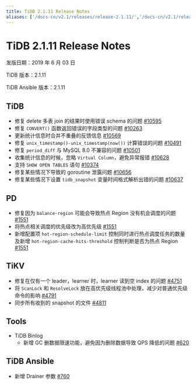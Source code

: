 ```yaml
---
title: TiDB 2.1.11 Release Notes
aliases: ['/docs-cn/v2.1/releases/release-2.1.11/','/docs-cn/v2.1/releases/2.1.11/']
---
```


# TiDB 2.1.11 Release Notes

发版日期：2019 年 6 月 03 日

TiDB 版本：2.1.11

TiDB Ansible 版本：2.1.11

## TiDB

- 修复 delete 多表 join 的结果时使用错误 schema 的问题 [#10595](https://github.com/pingcap/tidb/pull/10595)
- 修复 `CONVERT()` 函数返回错误的字段类型的问题 [#10263](https://github.com/pingcap/tidb/pull/10263)
- 更新统计信息时合并不重叠的反馈信息 [#10569](https://github.com/pingcap/tidb/pull/10569)
- 修复  `unix_timestamp()-unix_timestamp(now())` 计算错误的问题 [#10491](https://github.com/pingcap/tidb/pull/10491)
- 修复 `period_diff` 与 MySQL 8.0 不兼容的问题 [#10501](https://github.com/pingcap/tidb/pull/10501)
- 收集统计信息的时候，忽略 `Virtual Column`，避免异常报错 [#10628](https://github.com/pingcap/tidb/pull/10628)
- 支持 `SHOW OPEN TABLES` 语句 [#10374](https://github.com/pingcap/tidb/pull/10374)
- 修复某些情况下导致的 goroutine 泄露问题 [#10656](https://github.com/pingcap/tidb/pull/10656)
- 修复某些情况下设置 `tidb_snapshot` 变量时间格式解析出错的问题 [#10637](https://github.com/pingcap/tidb/pull/10637)

## PD

- 修复因为 `balance-region` 可能会导致热点 Region 没有机会调度的问题 [#1551](https://github.com/pingcap/pd/pull/1551)
- 将热点相关调度的优先级改为高优先级 [#1551](https://github.com/pingcap/pd/pull/1551)
- 新增配置项 `hot-region-schedule-limit` 控制同时进行热点调度任务的数量及新增 `hot-region-cache-hits-threshold` 控制判断是否为热点 Region [#1551](https://github.com/pingcap/pd/pull/1551)

## TiKV

- 修复在仅有一个 leader，learner 时，learner 读到空 index 的问题 [#4751](https://github.com/tikv/tikv/pull/4751)
- 将 `ScanLock` 和 `ResolveLock` 放在高优先级线程池中处理，减少对普通优先级命令的影响 [#4791](https://github.com/tikv/tikv/pull/4791)
- 同步所有收到的 snapshot 的文件 [#4811](https://github.com/tikv/tikv/pull/4811)

## Tools

- TiDB Binlog
    - 新增 GC 删数据限速功能，避免因为删除数据导致 QPS 降低的问题 [#620](https://github.com/pingcap/tidb-binlog/pull/620)

## TiDB Ansible

- 新增 Drainer 参数 [#760](https://github.com/pingcap/tidb-ansible/pull/760)
